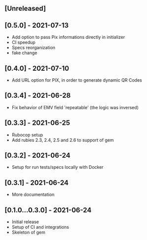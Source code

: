 ## [Unreleased]

## [0.5.0] - 2021-07-13

- Add option to pass Pix informations directly in initializer
- CI speedup
- Specs reorganization
- fake change

## [0.4.0] - 2021-07-10

- Add URL option for PIX, in order to generate dynamic QR Codes

## [0.3.4] - 2021-06-28

- Fix behavior of EMV field 'repeatable' (the logic was inversed)

## [0.3.3] - 2021-06-25

- Rubocop setup
- Add rubies 2.3, 2.4, 2.5 and 2.6 to support of gem

## [0.3.2] - 2021-06-24

- Setup for run tests/specs locally with Docker

## [0.3.1] - 2021-06-24

- More documentation

## [0.1.0...0.3.0] - 2021-06-24

- Initial release
- Setup of CI and integrations
- Skeleton of gem
